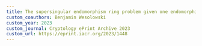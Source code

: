 ```yaml
---
title: The supersingular endomorphism ring problem given one endomorphism
custom_coauthors: Benjamin Wesolowski
custom_year: 2023
custom_journal: Cryptology ePrint Archive 2023
custom_url: https://eprint.iacr.org/2023/1448
---
```

